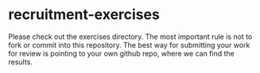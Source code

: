 # recruitment-exercises

Please check out the exercises directory. The most important rule is not to fork or commit into this repository. The best way for submitting your work for review is pointing to your own github repo, where we can find the results.
